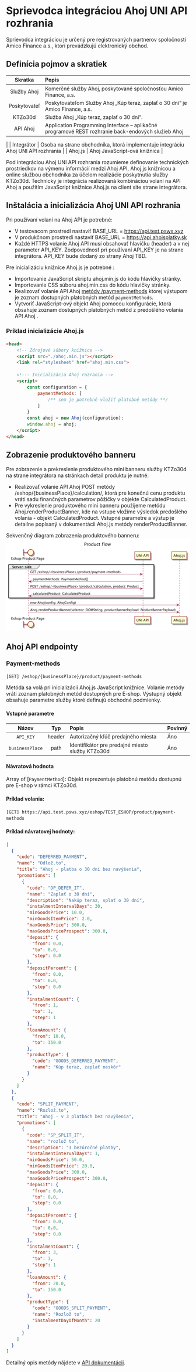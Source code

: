 # Sprievodca integráciou Ahoj UNI API rozhrania
Sprievodca integráciou je určený pre registrovaných partnerov spoločnosti Amico
Finance a.s., ktorí prevádzkujú elektronický obchod.

## Definícia pojmov a skratiek ##
| Skratka | Popis |
|:-------:|:---------|
| Služby Ahoj  | Komerčné služby Ahoj, poskytované spoločnosťou Amico Finance, a.s. | 
| Poskytovateľ  | Poskytovateľom Služby Ahoj „Kúp teraz, zaplať o 30 dní“ je Amico Finance, a.s. | 
| KTZo30d  | Služba Ahoj „Kúp teraz, zaplať o 30 dní“. | 
| API Ahoj  | Application Programming Interface – aplikačné programové REST rozhranie back-endových služieb Ahoj
| 
| Integrátor  | Osoba na strane obchodníka, ktorá implementuje integráciu Ahoj UNI API rozhrania |
| Ahoj.js  | Ahoj JavaScript-ová knižnica |

Pod integráciou Ahoj UNI API rozhrania rozumieme definovanie technických prostriedkov na výmenu informácií medzi Ahoj API, Ahoj.js knižnicou a online službou obchodníka za účelom realizácie poskytnutia služby KTZo30d. Technicky je integrácia realizovaná kombináciou volaní na API Ahoj a použitím JavaScript knižnice Ahoj.js na client site strane integrátora.



## Inštalácia a inicializácia Ahoj UNI API rozhrania
Pri používaní volaní na Ahoj API je potrebné:
* V testovacom prostredí nastaviť BASE_URL = https://api.test.psws.xyz
* V produkčnom prostredí nastaviť BASE_URL = https://api.ahojsplatky.sk
* Každé HTTPS volanie Ahoj API musí obsahovať hlavičku (header) a v nej parameter API_KEY. Zodpovednosť pri používaní API_KEY je na strane integrátora. API_KEY bude dodaný zo strany Ahoj TBD.

Pre inicializáciu knižnice Ahoj.js je potrebné :
* Importovanie JavaScript skriptu ahoj.min.js do kódu hlavičky stránky.
* Importovanie CSS súboru ahoj.min.css do kódu hlavičky stránky.
* Realizovať volanie API Ahoj [metódy /payment-methods](/api-payment-methods) ktorej výstupom je zoznam dostupných platobných metód `paymentMethods`. 
* Vytvoriť JavaScript-ový objekt Ahoj pomocou konfigurácie, ktorá obsahuje zoznam dostupných platobných metód z predošlého volania API Ahoj .

### Príklad inicializácie Ahoj.js ###
```html
<head>
    <!-- Zdrojové súbory knižnice -->
    <script src="./ahoj.min.js"></script>
    <link rel="stylesheet" href="ahoj.min.css">

    <!--- Inicializácia Ahoj rozrania -->
    <script>
        const configuration = {
            paymentMethods: [
                /** sem je potrebné vložiť platobné metódy **/
            ]
        }
        const ahoj = new Ahoj(configuration);
        window.ahoj = ahoj;
    </script>
</head>
```

## Zobrazenie produktového banneru
Pre zobrazenie a prekreslenie produktového mini banneru služby KTZo30d na strane integrátora na stránkach detail produktu je nutné:
* Realizovať volanie API Ahoj POST metódy /eshop/{businessPlace}/calculation/, ktorá pre konečnú cenu produktu vráti sadu finančných parametrov pôžičky v objekte CalculatedProduct.
* Pre vykreslenie produktového mini banneru použijeme metódu Ahoj.renderProductBanner, kde na vstupe vložíme výsledok predošlého volania - objekt CalculatedProduct. Vstupné parametre a výstup je detailne popísaný v dokumentácii Ahoj.js metódy renderProductBanner.

Sekvenčný diagram zobrazenia produktového banneru:
![](https://github.com/TomasJendek/ahoj-uniapi/blob/main/product-banner-sequence-diagram.png?raw=true)


## Ahoj API endpointy

<a name="api-payment-methods"></a>
### Payment-methods
`[GET] /eshop/{businessPlace}/product/payment-methods`

Metóda sa volá pri inicializácii Ahoj.js JavaScript knižnice. Volanie metódy vráti zoznam platobných metód dostupných pre E-shop. Výstupný objekt obsahuje parametre služby ktoré definujú obchodné podmienky.

#### Vstupné parametre

| Názov | Typ | Popis | Povinný |
|:-------:|:---------:|:------|:------|
| `API_KEY`  | header | Autorizačný kľúč predajného miesta   |  Áno |
| `businessPlace` | path | Identifikátor pre predajné miesto služby KTZo30d | Áno |


#### Návratová hodnota
Array of [`PaymentMethod`]: Objekt reprezentuje platobnú metódu dostupnú pre E-shop v rámci KTZo30d.



#### Príklad volania:

`[GET] https://api.test.psws.xyz/eshop/TEST_ESHOP/product/payment-methods`

#### Príklad návratovej hodnoty:

```json
[
  {
    "code": "DEFERRED_PAYMENT",
    "name": "Odlož.to",
    "title": "Ahoj - platba o 30 dní bez navýšenia",
    "promotions": [
      {
        "code": "DP_DEFER_IT",
        "name": "Zaplať o 30 dní",
        "description": "Nakúp teraz, splať o 30 dní",
        "instalmentIntervalDays": 30,
        "minGoodsPrice": 10.0,
        "minGoodsItemPrice": 2.0,
        "maxGoodsPrice": 300.0,
        "maxGoodsPriceProspect": 300.0,
        "deposit": {
          "from": 0.0,
          "to": 0.0,
          "step": 0.0
        },
        "depositPercent": {
          "from": 0.0,
          "to": 0.0,
          "step": 0.0
        },
        "instalmentCount": {
          "from": 1,
          "to": 1,
          "step": 1
        },
        "loanAmount": {
          "from": 10.0,
          "to": 350.0
        },
        "productType": {
          "code": "GOODS_DEFERRED_PAYMENT",
          "name": "Kúp teraz, zaplať neskôr"
        }
      }
    ]
  },
  {
    "code": "SPLIT_PAYMENT",
    "name": "Rozlož.to",
    "title": "Ahoj - v 3 platbách bez navýšenia",
    "promotions": [
      {
        "code": "SP_SPLIT_IT",
        "name": "rozlož to",
        "description": "3 bezúročné platby",
        "instalmentIntervalDays": 1,
        "minGoodsPrice": 50.0,
        "minGoodsItemPrice": 20.0,
        "maxGoodsPrice": 300.0,
        "maxGoodsPriceProspect": 300.0,
        "deposit": {
          "from": 0.0,
          "to": 0.0,
          "step": 0.0
        },
        "depositPercent": {
          "from": 0.0,
          "to": 0.0,
          "step": 0.0
        },
        "instalmentCount": {
          "from": 3,
          "to": 3,
          "step": 1
        },
        "loanAmount": {
          "from": 20.0,
          "to": 350.0
        },
        "productType": {
          "code": "GOODS_SPLIT_PAYMENT",
          "name": "Rozlož to",
          "instalmentDayOfMonth": 20
        }
      }
    ]
  }
]
```
Detailný opis metódy nájdete v [API dokumentácii](/).


